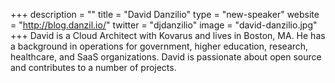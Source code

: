 +++
description = ""
title = "David Danzilio"
type = "new-speaker"
website = "http://blog.danzil.io/"
twitter = "djdanzilio"
image = "david-danzilio.jpg"
+++
David is a Cloud Architect with Kovarus and lives in Boston, MA. He has a background in operations for government, higher education, research, healthcare, and SaaS organizations. David is passionate about open source and contributes to a number of projects.